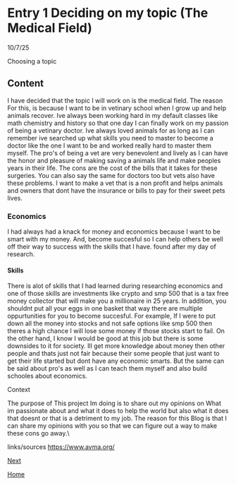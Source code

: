 # Entry 1 Deciding on my topic (The Medical Field)
10/7/25

Choosing a topic

## Content

I have decided that the topic I will work on is the medical field. The reason For this, is because I want to be in vetinary school when I grow up and help animals recover. Ive always been working hard in my default classes like math chemistry and history so that one day I can finally work on my passion of being a vetinary doctor. Ive always loved animals for as long as I can remember ive searched up what skills you need to master to become a doctor like the one I want to be and worked really hard to master them myself. The pro's of being a vet are very benevolent and lively as I can have the honor and pleasure of making saving a animals life and make peoples years in their life. The cons are the cost of the bills that it takes for these surgeries. You can also say the same for doctors too but vets also have these problems. I want to make a vet that is a non profit and helps animals and owners that dont have the insurance or bills to pay for their sweet pets lives.

  ### Economics

 I had always had a knack for money and economics because I want to be smart with my money. And, become succesful so I can help others be well off their way to success with the skills that I have. found after my day of research.
#### Skills

There is alot of skills that I had learned during researching economics and one of those skills are investments like crypto and smp 500 that is a tax free money collector that will make you a millionaire in 25 years. In addition, you shouldnt put all your eggs in one basket that way there are multiple oppurtunities for you to become succesful. For example, If I were to put down all the money into stocks and not safe options like smp 500 then theres a high chance I will lose some money if those stocks start to fail. On the other hand, I know I would be good at this job but there is some downsides to it for society. Ill get more knowledge about money then other people and thats just not fair because their some people that just want to get their life started but dont have any economic smarts. But the same can be said about pro's as well as I can teach them myself and also build schooles about economics.


Context


The purpose of This project Im doing is to share out my opinions on What im passionate about and what it does to help the world but also what it does that doesnt or that is a detriment to my job. The reason for this Blog is that I can share my opinions with you so that we can figure out a way to make these cons go away.\

links/sources
https://www.avma.org/




[Next](entry02.md)

[Home](../README.md)
